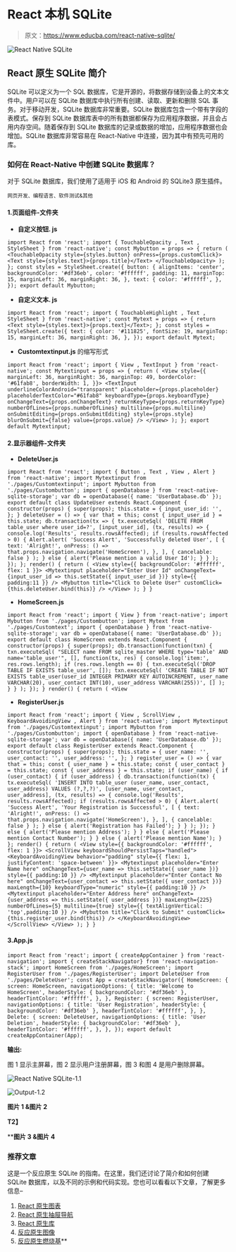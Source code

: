 # React 本机 SQLite

> 原文：<https://www.educba.com/react-native-sqlite/>

![React Native SQLite](img/19fbf20ceef4c745126fdd20a6d18375.png "React Native SQLite")



## React 原生 SQLite 简介

SQLite 可以定义为一个 SQL 数据库，它是开源的，将数据存储到设备上的文本文件中。用户可以在 SQLite 数据库中执行所有创建、读取、更新和删除 SQL 事务。对于移动开发，SQLite 数据库非常重要。SQLite 数据库包含一个带有字段的表模式。保存到 SQLite 数据库表中的所有数据都保存为应用程序数据，并且会占用内存空间。随着保存到 SQLite 数据库的记录或数据的增加，应用程序数据也会增加。SQLite 数据库非常容易在 React-Native 中连接，因为其中有预先可用的库。

### 如何在 React-Native 中创建 SQLite 数据库？

对于 SQLite 数据库，我们使用了适用于 iOS 和 Android 的 SQLite3 原生插件。

<small>网页开发、编程语言、软件测试&其他</small>

#### 1.页面组件-文件夹

*   **自定义按钮. js**

`import React from 'react';
import { TouchableOpacity
, Text
, StyleSheet } from 'react-native';
const Mybutton = props => {
return (
<TouchableOpacity style={styles.button} onPress={props.customClick}>
<Text style={styles.text}>{props.title}</Text>
</TouchableOpacity>
);
};
const styles = StyleSheet.create({ button: {
alignItems: 'center',
backgroundColor: '#df36eb',
color: '#ffffff',
padding: 11,
marginTop: 15,
marginLeft: 36,
marginRight: 36,
},
text: {
color: '#ffffff',
},
});
export default Mybutton;`

*   **自定义文本. js**

`import React from 'react';
import { TouchableHighlight
, Text
, StyleSheet } from 'react-native';
const Mytext = props => {
return <Text style={styles.text}>{props.text}</Text>;
};
const styles = StyleSheet.create({ text: {
color: '#111825',
fontSize: 19,
marginTop: 15,
marginLeft: 36,
marginRight: 36,
},
});
export default Mytext;`

*   **Customtextinput.js** 的缩写形式

`import React from 'react';
import { View
, TextInput } from 'react-native';
const Mytextinput = props => {
return (
<View
style={{ marginLeft: 36,
marginRight: 36,
marginTop: 49,
borderColor: '#61fab8',
borderWidth: 1,
}}>
<TextInput
underlineColorAndroid="transparent"
placeholder={props.placeholder}
placeholderTextColor="#61fab8"
keyboardType={props.keyboardType}
onChangeText={props.onChangeText}
returnKeyType={props.returnKeyType}
numberOfLines={props.numberOfLines}
multiline={props.multiline}
onSubmitEditing={props.onSubmitEditing}
style={props.style}
blurOnSubmit={false}
value={props.value}
/>
</View>
);
};
export default Mytextinput;`

#### 2.显示器组件-文件夹

*   **DeleteUser.js**

`import React from 'react';
import { Button
, Text
, View
, Alert } from 'react-native';
import Mytextinput from './pages/Customtextinput'; import Mybutton from './pages/Custombutton';
import { openDatabase } from 'react-native-sqlite-storage'; var db = openDatabase({ name: 'UserDatabase.db' });
export default class UpdateUser extends React.Component { constructor(props) {
super(props); this.state = {
input_user_id: '',
};
}
deleteUser = () => { var that = this;
const { input_user_id } = this.state; db.transaction(tx => {
tx.executeSql(
'DELETE FROM  table_user where user_id=?', [input_user_id],
(tx, results) => {
console.log('Results', results.rowsAffected); if (results.rowsAffected > 0) {
Alert.alert( 'Success Alert',
'Successfully deleted User', [
{
text: 'Alright!',
onPress: () => that.props.navigation.navigate('HomeScreen'),
},
],
{ cancelable: false }
);
} else {
alert('Please mention a valid User Id');
}
}
);
});
};
render() {
return (
<View style={{ backgroundColor: '#ffffff', flex: 1 }}>
<Mytextinput
placeholder="Enter User Id"
onChangeText={input_user_id => this.setState({ input_user_id })}
style={{ padding:11 }}
/>
<Mybutton
title="Click to Delete User"
customClick={this.deleteUser.bind(this)}
/>
</View>
);
}
}`

*   **HomeScreen.js**

`import React from 'react';
import { View } from 'react-native';
import Mybutton from './pages/Custombutton'; import Mytext from './pages/Customtext';
import { openDatabase } from 'react-native-sqlite-storage'; var db = openDatabase({ name: 'UserDatabase.db' });
export default class HomeScreen extends React.Component { constructor(props) {
super(props); db.transaction(function(txn) {
txn.executeSql(
"SELECT name FROM sqlite_master WHERE type='table' AND name='table_user'",
[],
function(tx, res) {
console.log('item:', res.rows.length); if (res.rows.length == 0) {
txn.executeSql('DROP TABLE IF EXISTS table_user', []); txn.executeSql(
'CREATE TABLE IF NOT EXISTS table_user(user_id INTEGER PRIMARY KEY AUTOINCREMENT, user_name VARCHAR(20), user_contact INT(10), user_address VARCHAR(255))',
[] );
}
}
);
});
}
render() { return (
<View`

*   **RegisterUser.js**

`import React from 'react'; import { View
, ScrollView
, KeyboardAvoidingView
, Alert } from 'react-native';
import Mytextinput from './pages/Customtextinput'; import Mybutton from './pages/Custombutton';
import { openDatabase } from 'react-native-sqlite-storage';
var db = openDatabase({ name: 'UserDatabase.db' });
export default class RegisterUser extends React.Component {
constructor(props) { super(props); this.state = {
user_name: '', user_contact: '', user_address: '',
};
}
register_user = () => { var that = this;
const { user_name } = this.state; const { user_contact } = this.state; const { user_address } = this.state; if (user_name) {
if (user_contact) { if (user_address) {
db.transaction(function(tx) { tx.executeSql(
'INSERT INTO table_user (user_name, user_contact, user_address) VALUES (?,?,?)',
[user_name, user_contact, user_address], (tx, results) => {
console.log('Results', results.rowsAffected); if (results.rowsAffected > 0) {
Alert.alert( 'Success Alert',
'Your Registration is Successful', [
{
text: 'Alright!',
onPress: () =>
that.props.navigation.navigate('HomeScreen'),
},
],
{ cancelable: false }
);
} else {
alert('Registration has Failed');
}
}
);
});
} else {
alert('Please mention Address');
}
} else {
alert('Please mention Contact Number');
}
} else {
alert('Please mention Name');
}
};
render() { return (
<View style={{ backgroundColor: '#ffffff', flex: 1 }}>
<ScrollView keyboardShouldPersistTaps="handled">
<KeyboardAvoidingView behavior="padding"
style={{ flex: 1, justifyContent: 'space-between' }}>
<Mytextinput
placeholder="Enter Name here"
onChangeText={user_name => this.setState({ user_name })} style={{ padding:10 }}
/>
<Mytextinput
placeholder="Enter Contact No here"
onChangeText={user_contact => this.setState({ user_contact
})}
maxLength={10} keyboardType="numeric" style={{ padding:10 }}
/>
<Mytextinput
placeholder="Enter Address here"
onChangeText={user_address => this.setState({ user_address
})}
maxLength={225} numberOfLines={5} multiline={true}
style={{ textAlignVertical: 'top',padding:10 }}
/>
<Mybutton
title="Click to Submit" customClick={this.register_user.bind(this)}
/>
</KeyboardAvoidingView>
</ScrollView>
</View>
);
}
}`

#### 3.App.js

`import React from 'react';
import { createAppContainer } from 'react-navigation';
import { createStackNavigator} from 'react-navigation-stack';
import HomeScreen from './pages/HomeScreen'; import RegisterUser from './pages/RegisterUser'; import DeleteUser from './pages/DeleteUser';
const App = createStackNavigator({ HomeScreen: {
screen: HomeScreen, navigationOptions: {
title: 'Welcome to  HomeScreen', headerStyle: { backgroundColor: '#df36eb' }, headerTintColor: '#ffffff',
},
},
Register: {
screen: RegisterUser, navigationOptions: {
title: 'User Registration',
headerStyle: { backgroundColor: '#df36eb' }, headerTintColor: '#ffffff',
},
},
Delete: {
screen: DeleteUser, navigationOptions: {
title: 'User Deletion',
headerStyle: { backgroundColor: '#df36eb' }, headerTintColor: '#ffffff',
},
},
});
export default createAppContainer(App);`

**输出:**

图 1 显示主屏幕，图 2 显示用户注册屏幕，图 3 和图 4 是用户删除屏幕。

![React Native SQLite-1.1](img/7167ab3277b8f8a64651e88268ea2cf1.png "React Native SQLite-1.1")



![Output-1.2](img/2be6163d39936a1dec8207d2b55cde0b.png "Output-1.2")



**图片 1 &图片 2**

**T2】**



 ****图片 3 &图片 4**

### 推荐文章

这是一个反应原生 SQLite 的指南。在这里，我们还讨论了简介和如何创建 SQLite 数据库，以及不同的示例和代码实现。您也可以看看以下文章，了解更多信息–

1.  [React 原生图表](https://www.educba.com/react-native-charts/)
2.  [React 原生抽屉导航](https://www.educba.com/react-native-drawer-navigation/)
3.  [React 原生库](https://www.educba.com/react-native-libraries/)
4.  [反应原生图像](https://www.educba.com/react-native-image/)
5.  [反应原生燃烧基](https://www.educba.com/react-native-firebase/)**